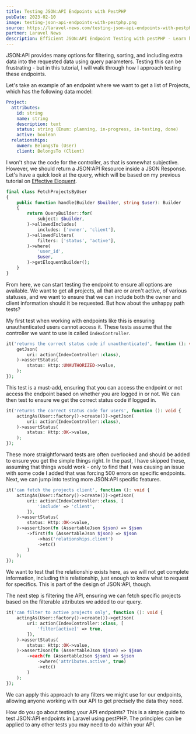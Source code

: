 ```yaml
---
title: Testing JSON:API Endpoints with PestPHP
pubDate: 2023-02-10
image: testing-json-api-endpoints-with-pestphp.png
source: https://laravel-news.com/testing-json-api-endpoints-with-pestphp
partner: Laravel News
description: Efficient JSON:API Endpoint Testing with pestPHP - Learn how to effectively test JSON:API endpoints in Laravel using pestPHP.
---
```


JSON:API provides many options for filtering, sorting, and including extra data into the requested data using query parameters. Testing this can be frustrating - but in this tutorial, I will walk through how I approach testing these endpoints.

Let's take an example of an endpoint where we want to get a list of Projects, which has the following data model:

```yaml
Project:
  attributes:
    id: string
    name: string
    description: text
    status: string (Enum: planning, in-progress, in-testing, done)
    active: boolean
  relationships:
    owner: BelongsTo (User)
    client: BelongsTo (Client)
```

I won't show the code for the controller, as that is somewhat subjective. However, we should return a JSON:API Resource inside a JSON Response. Let's have a quick look at the query, which will be based on my previous tutorial on [Effective Eloquent](https://laravel-news.com/effective-eloquent).

```php
final class FetchProjectsByUser
{
	public function handle(Builder $builder, string $user): Builder
	{
		return QueryBuilder::for(
			subject: $builder,
		)->allowedIncludes(
			includes: ['owner', 'client'],
		)->allowedFilters(
			filters: ['status', 'active'],
		)->where(
			'user_id',
			$user,
		)->getEloquentBuilder();
	}
}
```

From here, we can start testing the endpoint to ensure all options are available. We want to get all projects, all that are or aren't active, of various statuses, and we want to ensure that we can include both the owner and client information should it be requested. But how about the unhappy path tests?

My first test when working with endpoints like this is ensuring unauthenticated users cannot access it. These tests assume that the controller we want to use is called `IndexController`.

```php
it('returns the correct status code if unauthenticated', function (): void {
	getJson(
		uri: action(IndexController::class),
	)->assertStatus(
		status: Http::UNAUTHORIZED->value,
	);
});
```

This test is a must-add, ensuring that you can access the endpoint or not access the endpoint based on whether you are logged in or not. We can then test to ensure we get the correct status code if logged in.

```php
it('returns the correct status code for users', function (): void {
	actingAs(User::factory()->create())->getJson(
		uri: action(IndexController::class),
	)->assertStatus(
		status: Http::OK->value,
	);
});
```

These more straightforward tests are often overlooked and should be added to ensure you get the simple things right. In the past, I have skipped these, assuming that things would work - only to find that I was causing an issue with some code I added that was forcing 500 errors on specific endpoints. Next, we can jump into testing more JSON:API specific features.

```php
it('can fetch the projects client', function (): void {
	actingAs(User::factory()->create())->getJson(
		uri: action(IndexController::class, [
			'include' => 'client',
		]),
	)->assertStatus(
		status: Http::OK->value,
	)->assertJson(fn (AssertableJson $json) => $json
		->first(fn (AssertableJson $json) => $json
			->has('relationships.client')
			->etc()
		)
	);
});
```

We want to test that the relationship exists here, as we will not get complete information, including this relationship, just enough to know what to request for specifics. This is part of the design of JSON:API, though.

The next step is filtering the API, ensuring we can fetch specific projects based on the filterable attributes we added to our query.

```php
it('can filter to active projects only', function (): void {
	actingAs(User::factory()->create())->getJson(
		uri: action(IndexController::class, [
			'filter[active]' => true,
		]),
	)->assertStatus(
		status: Http::OK->value,
	)->assertJson(fn (AssertableJson $json) => $json
		->each(fn (AssertableJson $json) => $json
			->where('attributes.active', true)
			->etc()
		)
	);
});
```

We can apply this approach to any filters we might use for our endpoints, allowing anyone working with our API to get precisely the data they need.

How do you go about testing your API endpoints? This is a simple guide to test JSON:API endpoints in Laravel using pestPHP. The principles can be applied to any other tests you may need to do within your API.
